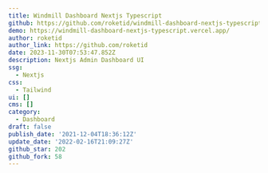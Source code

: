 ```yaml
---
title: Windmill Dashboard Nextjs Typescript
github: https://github.com/roketid/windmill-dashboard-nextjs-typescript
demo: https://windmill-dashboard-nextjs-typescript.vercel.app/
author: roketid
author_link: https://github.com/roketid
date: 2023-11-30T07:53:47.852Z
description: Nextjs Admin Dashboard UI
ssg:
  - Nextjs
css:
  - Tailwind
ui: []
cms: []
category:
  - Dashboard
draft: false
publish_date: '2021-12-04T18:36:12Z'
update_date: '2022-02-16T21:09:27Z'
github_star: 202
github_fork: 58
---
```

